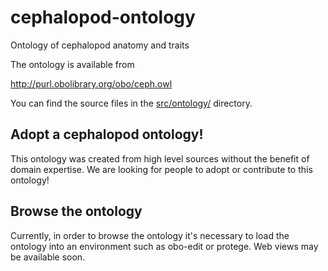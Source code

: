 cephalopod-ontology
===================

Ontology of cephalopod anatomy and traits

The ontology is available from

  http://purl.obolibrary.org/obo/ceph.owl

You can find the source files in the [src/ontology/](https://github.com/obophenotype/cephalopod-ontology/tree/master/src/ontology) directory.

Adopt a cephalopod ontology!
----------------------------

This ontology was created from high level sources without the benefit
of domain expertise. We are looking for people to adopt or contribute
to this ontology!

Browse the ontology
-------------------

Currently, in order to browse the ontology it's necessary to load the
ontology into an environment such as obo-edit or protege. Web views
may be available soon.
